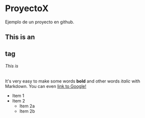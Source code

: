 # ProyectoX
Ejemplo de un proyecto en github.
## This is an <h2> tag
###### This is
  

It's very easy to make some words **bold** and other words *italic* with Markdown. You can even [link to Google!](http://google.com)

* Item 1
* Item 2
  * Item 2a
  * Item 2b

  

